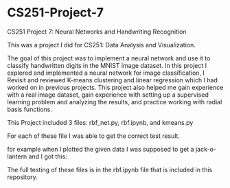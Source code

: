 # CS251-Project-7
CS251 Project 7: Neural Networks and Handwriting Recognition

This was a project I did for CS251: Data Analysis and Visualization.

The goal of this project was to implement a neural network and use it to classify handwritten digits in the MNIST image dataset. In this project I explored and implemented a neural network for image classification, I Revisit and reviewed K-means clustering and linear regression which I had worked on in previous projects. This project also helped me  gain experience with a real image dataset, gain experience with setting up a supervised learning problem and analyzing the results, and practice working with radial basis functions.

This Project included 3 files: rbf_net.py, rbf.ipynb, and kmeans.py

For each of these file I was able to get the correct test result.

for example when I plotted the given data I was supposed to get a jack-o-lantern and I got this:

The full testing of these files is in the rbf.ipynb file that is included in this repository.

